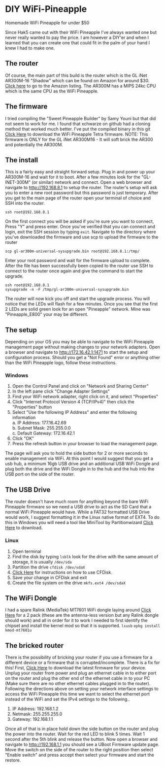 # DIY WiFi-Pineapple
Homemade WiFi Pineapple for under $50

Since Hak5 came out with their WiFi Pineapple I've always wanted one but never really wanted to pay the price. I am however a DIY'er and when I learned that you can create one that could fit in the palm of your hand I knew I had to make one.

## The router
Of course, the main part of this build is the router which is the GL iNet AR300M-16 "Shadow" which can be found on Amazon for around $30. [Click here](https://a.co/d/4ouoOg0) to go to the Amazon listing. The AR300M has a MIPS 24kc CPU which is the same CPU as the WiFi Pineapple.

## The firmware
I tried compiling the "Sweet Pineapple Builder" by Samy Youni but that did not seem to work for me. I found that xchwarze on github had a cloning method that worked much better. I've put the compiled binary in this git [Click Here](https://github.com/0x29aNull/WiFi-Pineapple/raw/main/gl-ar300m-universal-sysupgrade.bin) to download the WiFi Pineapple Tetra firmware.
NOTE: This firmware is ONLY for the GL iNet AR300M16 - It will soft brick the AR300 and potentially the AR300M.

## The install
This is a fairly easy and straight forward setup. Plug in and power up your AR300M-16 and wait for it to boot. After a few minutes look for the "GL-INET-300M" (or similar) network and connect. Open a web browser and navigate to http://192.168.8.1 to setup the router. The router's setup will ask you to enter a new root password but this password is just temporary. After you get to the main page of the router open your terminal of choice and SSH into the router.

```ssh root@192.168.8.1```

On the first connect you will be asked if you're sure you want to connect, Press "Y" and press enter. Once you've verified that you can connect and login, exit the SSH session by typing ```exit```. Navigate to the directory where you've downloaded the firmware and use scp to upload the firmware to the router

```scp gl-ar300m-universal-sysupgrade.bin root@192.168.8.1:/tmp/```

Enter your root password and wait for the firmware upload to complete. After the file has been successfully been copied to the router use SSH to connect to the router once again and give the command to start the upgrade.

```
ssh root@192.168.8.1
sysupgrade -n -F /tmp/gl-ar300m-universal-sysupgrade.bin
```

The router will now kick you off and start the upgrade process. You will notice that the LEDs will flash for a few minutes. Once you see that the first 2 LEDs are solid green look for an open "Pineapple" network. Mine was "Pineapple_E800" your may be different.

## The setup
Depending on your OS you may be able to navigate to the WiFi Pineapple management page without making changes to your network adapters. Open a browser and navigate to http://172.16.42.1:1471 to start the setup and configuration process. Should you get a "Not Found" error or anything other than the WiFi Pineapple logo, follow these instructions.

### Windows
1. Open the Control Panel and click on "Network and Sharing Center"
2. In the left pane click "Change Adapter Settings"
3. Find your WiFi network adapter, right click on it, and select "Properties"
4. Click "Internet Protocol Version 4 (TCP/IPv4)" then click the "Properties" button
5. Select "Use the following IP Address" and enter the following information  
  a. IP Address: 177.16.42.69  
  b. Subnet Mask: 255.255.0.0  
  c. Default Gateway: 172.16.42.1  
7. Click "OK"
8. Press the refresh button in your browser to load the management page.

The page will ask you to hold the side button for 2 or more seconds to enable management via WiFi. At this point I would suggest that you get a usb hub, a minimum 16gb USB drive and an additional USB WiFi Dongle and plug both the drive and the WiFi Dongle in to the hub and the hub into the USB port on the side of the router. 

## The USB Drive
The router doesn't have much room for anything beyond the bare WiFi Pineapple firmware so we need a USB drive to act as the SD Card that a normal WiFi Pineapple would have. While a FAT32 formatted USB Drive would work, I suggest formatting it in the Linux native format of EXT4. To do this in Windows you will need a tool like MiniTool by Partitionwizard [Click Here](https://www.partitionwizard.com/free-partition-manager.html) to download. 

### Linux
1. Open terminal
2. Find the disk by typing ```lsblk``` look for the drive with the same amount of storage, it is usually ```/dev/sda```
3. Partition the drive ```cfdisk /dev/sdaX```
4. [Click Here](https://www.geeksforgeeks.org/cfdisk-command-in-linux-with-examples/) for instructions on how to use CFDisk.
5. Save your change in CFDisk and exit
6. Create the file system on the drive ```mkfs.ext4 /dev/sdaX``` 

## The WiFi Dongle
I had a spare Ralink (MediaTek) MT7601 WiFi dongle laying around [Click Here](https://a.co/d/cBMD0uD) for a 2 pack (these are the antenna-less version but any Ralink dongle should work) and all in order for it to work I needed to first identify the chipset and install the kernel mod so that it is supported.
```lsusb```
```opkg install kmod-mt7601u```


## The bricked router
There is the possibility of bricking your router if you use a firmware for a different device or a firmware that is corrupted/incomplete. There is a fix for this! First, [Click Here](https://dl.gl-inet.com/router/ar300m/) to download the latest firmware for your device. Unplug your router from power and plug an ethernet cable in to either port on the router and plug the other end of the ethernet cable in to your PC (Make sure there are no other ethernet cables plugged in to the router). Following the directions above on setting your network interface settings to access the WiFi Pineapple this time we want to select the ethernet port instead of the WiFi and set the IPv4 settings to the following..

1. IP Address: 192.168.1.2
2. Netmask: 255.255.255.0
3. Gateway: 192.168.1.1

Once all of that is in place hold down the side button on the router and plug the power into the router. Wait for the red LED to blink 5 times. Wait 1 second after the 5th blink and release the button. Now open a browser and navigate to http://192.168.1.1 you should see a UBoot Firmware update page. Move the switch on the side of the router to the right position then select "Enable switch" and press accept then select your firmware and start the restore.
